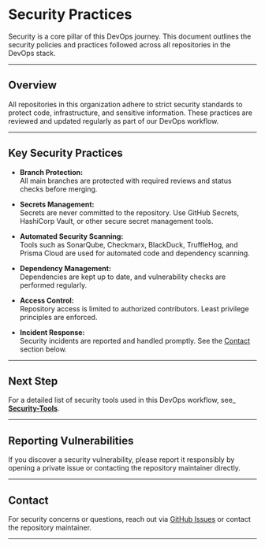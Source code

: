 # Security Practices

Security is a core pillar of this DevOps journey. This document outlines the security policies and practices followed across all repositories in the DevOps stack.

---

## Overview

All repositories in this organization adhere to strict security standards to protect code, infrastructure, and sensitive information. These practices are reviewed and updated regularly as part of our DevOps workflow.

---

## Key Security Practices

- **Branch Protection:**  
  All main branches are protected with required reviews and status checks before merging.

- **Secrets Management:**  
  Secrets are never committed to the repository. Use GitHub Secrets, HashiCorp Vault, or other secure secret management tools.

- **Automated Security Scanning:**  
  Tools such as SonarQube, Checkmarx, BlackDuck, TruffleHog, and Prisma Cloud are used for automated code and dependency scanning.

- **Dependency Management:**  
  Dependencies are kept up to date, and vulnerability checks are performed regularly.

- **Access Control:**  
  Repository access is limited to authorized contributors. Least privilege principles are enforced.

- **Incident Response:**  
  Security incidents are reported and handled promptly. See the [Contact](#contact) section below.
 ---
## Next Step

For a detailed list of security tools used in this DevOps workflow, see_ [**Security-Tools**](security-tools.md).

---
## Reporting Vulnerabilities

If you discover a security vulnerability, please report it responsibly by opening a private issue or contacting the repository maintainer directly.

---

## Contact

For security concerns or questions, reach out via [GitHub Issues](https://github.com/ITByteEnthusiast/devops-guide/issues) or contact the repository maintainer.

---